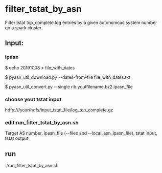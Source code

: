 # filter_tstat_by_asn
Filter tstat tcp_complete.log entries by a given autonomous system number on a spark cluster.

## Input:

### ipasn

$ echo 20191008 > file_with_dates

$ pyasn_util_download.py --dates-from-file file_with_dates.txt 

$ pyasn_util_convert.py --single rib.youtfilename.bz2 ipasn_file

### choose yout tstat input

hdfs:///your/hdfs/input_tstat_file/log_tcp_complete.gz

### edit run_filter_tstat_by_asn.sh

Target AS number, ipasn_file (--files and --local_asn_ipasn_file), tstat input, tstat output 

## run

./run_filter_tstat_by_asn.sh

